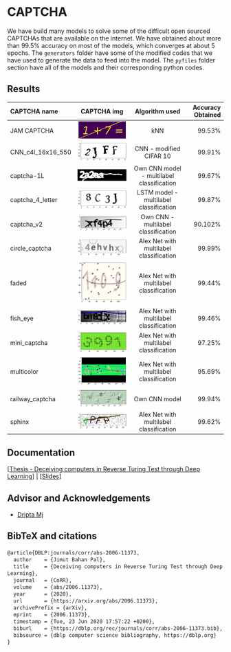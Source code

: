# CAPTCHA

We have build many models to solve some of the difficult open sourced CAPTCHAs that are available on the internet. We have obtained about more than 99.5% accuracy on most of the models, which converges at about 5 epochs. The ``generators`` folder have some of the modified codes that we have used to generate the data to feed into the model. The ``pyfiles`` folder section have all of the models and their corresponding python codes. 

## Results

| CAPTCHA name| CAPTCHA  img| Algorithm used  | Accuracy Obtained |
| :------------ | :------------: |:---------------:| -----:|
| JAM CAPTCHA| ![img](https://github.com/Jimut123/CAPTCHA/blob/master/pyfiles/JAM/1%2B7.png)      | kNN | 99.53% |
| CNN_c4l_16x16_550 | ![img](https://github.com/Jimut123/CAPTCHA/blob/master/pyfiles/c4l_16x16_550/c4l_ex.png)      | CNN - modified CIFAR 10         |   99.91% |
| captcha-1L |  ![img](https://github.com/Jimut123/CAPTCHA/blob/master/pyfiles/captcha-1L/2a2aa.png)   | Own CNN model - multilabel classification     |    99.67% |
| captcha_4_letter | ![img](https://github.com/Jimut123/CAPTCHA/blob/master/pyfiles/captcha_4_letter/c4l.png) | LSTM model - multilabel classification    |   99.87% |
| captcha_v2 | ![img](https://github.com/Jimut123/CAPTCHA/blob/master/pyfiles/captcha_v2/captcha_v2.png) | Own CNN - multilabel classification      |   90.102% |
| circle_captcha | ![img](https://github.com/Jimut123/CAPTCHA/blob/master/pyfiles/circle_captcha/circle_captcha.png)      | Alex Net with multilabel classification       |   99.99% |
| faded | ![img](https://github.com/Jimut123/CAPTCHA/blob/master/pyfiles/faded/captcha_faded.png) | Alex Net with multilabel classification        |    99.44% |
| fish_eye | ![img](https://github.com/Jimut123/CAPTCHA/blob/master/pyfiles/fish_eye/fish_eye.png) | Alex Net with multilabel classification        |    99.46% |
| mini_captcha  | ![img](https://github.com/Jimut123/CAPTCHA/blob/master/pyfiles/mini_captcha/10epochs/mini_captcha.png) | Alex Net with multilabel classification        |    97.25% |
| multicolor  | ![img](https://github.com/Jimut123/CAPTCHA/blob/master/pyfiles/multicolor/mc_full.png) | Alex Net with multilabel classification        |    95.69% |
| railway_captcha | ![img](https://github.com/Jimut123/CAPTCHA/blob/master/pyfiles/railway_captcha/3_letter/604_1.png) | Own CNN model        |    99.94% |
| sphinx   | ![img](https://github.com/Jimut123/CAPTCHA/blob/master/pyfiles/sphinx/sphinx.png) | Alex Net with multilabel classification        |    99.62% |


## Documentation

[[Thesis - Deceiving computers in Reverse Turing Test through Deep Learning](https://arxiv.org/abs/2006.11373)] | [[Slides](https://jimut123.github.io/files/JBP_SCRIPTS/JBP_021.pdf)]

## Advisor and Acknowledgements 

* [Dripta Mj](http://www2.eng.ox.ac.uk/civil/efm/people/dripta-sarkar)

## BibTeX and citations

```
@article{DBLP:journals/corr/abs-2006-11373,
  author    = {Jimut Bahan Pal},
  title     = {Deceiving computers in Reverse Turing Test through Deep Learning},
  journal   = {CoRR},
  volume    = {abs/2006.11373},
  year      = {2020},
  url       = {https://arxiv.org/abs/2006.11373},
  archivePrefix = {arXiv},
  eprint    = {2006.11373},
  timestamp = {Tue, 23 Jun 2020 17:57:22 +0200},
  biburl    = {https://dblp.org/rec/journals/corr/abs-2006-11373.bib},
  bibsource = {dblp computer science bibliography, https://dblp.org}
}
```

